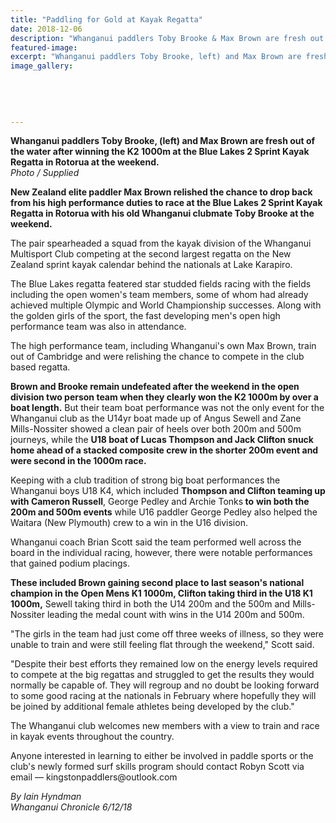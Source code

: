 ```yaml
---
title: "Paddling for Gold at Kayak Regatta"
date: 2018-12-06
description: "Whanganui paddlers Toby Brooke & Max Brown are fresh out of the water after winning the K2 1000m at the Blue Lakes..."
featured-image: 
excerpt: "Whanganui paddlers Toby Brooke, left) and Max Brown are fresh out of the water after winning the K2 1000m at the Blue Lakes 2 Sprint Kayak Regatta in Rotorua at the weekend."
image_gallery:
	
	
	
	
	
---
```


<p><strong>Whanganui paddlers Toby Brooke, (left) and Max Brown are fresh out of the water after winning the K2 1000m at the Blue Lakes 2 Sprint Kayak Regatta in Rotorua at the weekend.</strong><br /><em>Photo / Supplied</em></p>
<p class="element element-paragraph"><strong>New Zealand elite paddler Max Brown relished the chance to drop back from his high performance duties to race at the Blue Lakes 2 Sprint Kayak Regatta in Rotorua with his old Whanganui clubmate Toby Brooke at the weekend.</strong></p>
<p class="element element-paragraph">The pair spearheaded a squad from the kayak division of the Whanganui Multisport Club competing at the second largest regatta on the New Zealand sprint kayak calendar behind the nationals at Lake Karapiro.</p>
<p class="element element-paragraph">The Blue Lakes regatta featered star studded fields racing with the fields including the open women's team members, some of whom had already achieved multiple Olympic and World Championship successes. Along with the golden girls of the sport, the fast developing men's open high performance team was also in attendance.</p>
<p class="element element-paragraph">The high performance team, including Whanganui's own Max Brown, train out of Cambridge and were relishing the chance to compete in the club based regatta.</p>
<p class="element element-paragraph"><strong>Brown and Brooke remain undefeated after the weekend in the open division two person team when they clearly won the K2 1000m by over a boat length.</strong> But their team boat performance was not the only event for the Whanganui club as the U14yr boat made up of Angus Sewell and Zane Mills-Nossiter showed a clean pair of heels over both 200m and 500m journeys, while the <strong>U18 boat of Lucas Thompson and Jack Clifton snuck home ahead of a stacked composite crew in the shorter 200m event and were second in the 1000m race.</strong></p>
<p class="element element-paragraph">Keeping with a club tradition of strong big boat performances the Whanganui boys U18 K4, which included <strong>Thompson and Clifton teaming up with Cameron Russell</strong>, George Pedley and Archie Tonks<strong> to</strong> <strong>win both the 200m and 500m events</strong> while U16 paddler George Pedley also helped the Waitara (New Plymouth) crew to a win in the U16 division.</p>
<p class="element element-paragraph">Whanganui coach Brian Scott said the team performed well across the board in the individual racing, however, there were notable performances that gained podium placings.</p>
<p class="element element-paragraph"><strong>These included Brown gaining second place to last season's national champion in the Open Mens K1 1000m, Clifton taking third in the U18 K1 1000m,</strong> Sewell taking third in both the U14 200m and the 500m and Mills-Nossiter leading the medal count with wins in the U14 200m and 500m.</p>
<p class="element element-paragraph">"The girls in the team had just come off three weeks of illness, so they were unable to train and were still feeling flat through the weekend," Scott said.</p>
<p class="element element-paragraph">"Despite their best efforts they remained low on the energy levels required to compete at the big regattas and struggled to get the results they would normally be capable of. They will regroup and no doubt be looking forward to some good racing at the nationals in February where hopefully they will be joined by additional female athletes being developed by the club."</p>
<p class="element element-paragraph">The Whanganui club welcomes new members with a view to train and race in kayak events throughout the country.</p>
<p class="element element-paragraph">Anyone interested in learning to either be involved in paddle sports or the club's newly formed surf skills program should contact Robyn Scott via email &mdash; kingstonpaddlers@outlook.com</p>
<p><em>By Iain Hyndman<br />Whanganui Chronicle 6/12/18</em></p>

